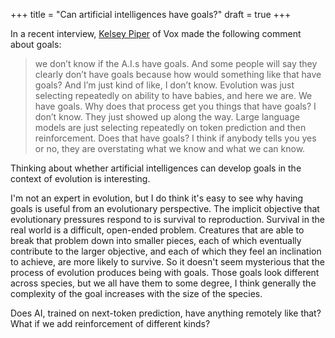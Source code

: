 +++
title = "Can artificial intelligences have goals?"
draft = true
+++

In a recent interview, [Kelsey Piper](https://www.vox.com/authors/kelsey-piper) of Vox made the
following comment about goals:

> we don’t know if the A.I.s have goals. And some people will say they clearly don’t have goals
> because how would something like that have goals? And I’m just kind of like, I don’t know.
> Evolution was just selecting repeatedly on ability to have babies, and here we are. We have goals.
> Why does that process get you things that have goals? I don’t know. They just showed up along the
> way. Large language models are just selecting repeatedly on token prediction and then
> reinforcement. Does that have goals? I think if anybody tells you yes or no, they are overstating
> what we know and what we can know.

Thinking about whether artificial intelligences can develop goals in the context of evolution is
interesting.

I'm not an expert in evolution, but I do think it's easy to see why having goals is useful from an
evolutionary perspective. The implicit objective that evolutionary pressures respond to is survival
to reproduction. Survival in the real world is a difficult, open-ended problem. Creatures that are
able to break that problem down into smaller pieces, each of which eventually contribute to the
larger objective, and each of which they feel an inclination to achieve, are more likely to survive.
So it doesn't seem mysterious that the process of evolution produces being with goals. Those goals
look different across species, but we all have them to some degree, I think generally the complexity
of the goal increases with the size of the species.

Does AI, trained on next-token prediction, have anything remotely like that? What if we add
reinforcement of different kinds?
